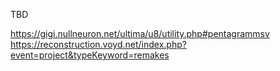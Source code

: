 ﻿TBD

https://gigi.nullneuron.net/ultima/u8/utility.php#pentagrammsv
https://reconstruction.voyd.net/index.php?event=project&typeKeyword=remakes
